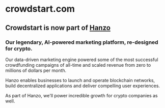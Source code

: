 # crowdstart.com

## Crowdstart is now part of [Hanzo](https://hanzo.ai)

### Our legendary, AI-powered marketing platform, re-designed for crypto.

Our data-driven marketing engine powered some of the most successful
crowdfunding campaigns of all-time and scaled revenue from zero to
millions of dollars per month.

Hanzo enables businesses to launch and operate blockchain networks,
build decentralized applications and deliver compelling user
experiences.

As part of Hanzo, we'll power incredible growth for crypto companies
as well.

